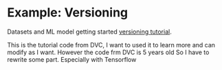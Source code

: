 # Example: Versioning 

Datasets and ML model getting started
[versioning tutorial](https://dvc.org/doc/tutorials/versioning).</b>

This is the tutorial code from DVC, I want to used it to learn more and can modify as I want. However the code frm DVC is 5 years old So I have to rewrite some part. Especially with Tensorflow